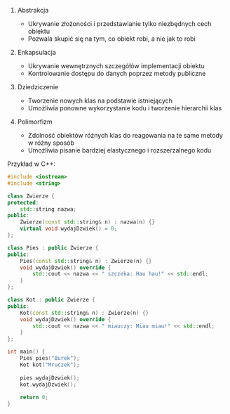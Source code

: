 1. Abstrakcja
   - Ukrywanie złożoności i przedstawianie tylko niezbędnych cech obiektu
   - Pozwala skupić się na tym, co obiekt robi, a nie jak to robi

2. Enkapsulacja
   - Ukrywanie wewnętrznych szczegółów implementacji obiektu
   - Kontrolowanie dostępu do danych poprzez metody publiczne

3. Dziedziczenie
   - Tworzenie nowych klas na podstawie istniejących
   - Umożliwia ponowne wykorzystanie kodu i tworzenie hierarchii klas

4. Polimorfizm
   - Zdolność obiektów różnych klas do reagowania na te same metody w różny sposób
   - Umożliwia pisanie bardziej elastycznego i rozszerzalnego kodu

Przykład w C++:
```cpp
#include <iostream>
#include <string>

class Zwierze {
protected:
    std::string nazwa;
public:
    Zwierze(const std::string& n) : nazwa(n) {}
    virtual void wydajDzwiek() = 0;
};

class Pies : public Zwierze {
public:
    Pies(const std::string& n) : Zwierze(n) {}
    void wydajDzwiek() override {
        std::cout << nazwa << " szczeka: Hau hau!" << std::endl;
    }
};

class Kot : public Zwierze {
public:
    Kot(const std::string& n) : Zwierze(n) {}
    void wydajDzwiek() override {
        std::cout << nazwa << " miauczy: Miau miau!" << std::endl;
    }
};

int main() {
    Pies pies("Burek");
    Kot kot("Mruczek");
    
    pies.wydajDzwiek();
    kot.wydajDzwiek();
    
    return 0;
}
```